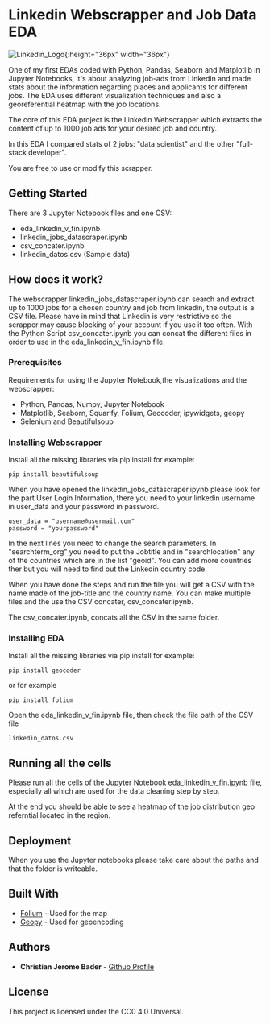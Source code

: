 # Linkedin Webscrapper and Job Data EDA 

![Linkedin_Logo](https://upload.wikimedia.org/wikipedia/commons/0/01/LinkedIn_Logo.svg){:height="36px" width="36px"}

One of my first EDAs coded with Python, Pandas, Seaborn and Matplotlib in Jupyter Notebooks, it's about analyzing job-ads from Linkedin and made stats about the information regarding places and applicants for different jobs. The EDA uses different visualization techniques and also a georeferential heatmap with the job locations. 

The core of this EDA project is the Linkedin Webscrapper which extracts the content of up to 1000 job ads for your desired job and country.

In this EDA I compared stats of 2 jobs: "data scientist" and the other "full-stack developer". 

You are free to use or modify this scrapper. 

## Getting Started

There are 3 Jupyter Notebook files and one CSV:

- eda_linkedin_v_fin.ipynb
- linkedin_jobs_datascraper.ipynb
- csv_concater.ipynb
- linkedin_datos.csv (Sample data)

## How does it work?

The webscrapper linkedin_jobs_datascraper.ipynb can search and extract up to 1000 jobs for a chosen country and job from linkedin, the output is a CSV file. Please have in mind that Linkedin is very restrictive so the scrapper may cause blocking of your account if you use it too often.
With the Python Script csv_concater.ipynb you can concat the different files in order to use in the eda_linkedin_v_fin.ipynb file.

### Prerequisites

Requirements for using the Jupyter Notebook,the visualizations and the webscrapper:
- Python, Pandas, Numpy, Jupyter Notebook
- Matplotlib, Seaborn, Squarify, Folium, Geocoder, ipywidgets, geopy
- Selenium and Beautifulsoup

### Installing Webscrapper
Install all the missing libraries via pip install
for example:

    pip install beautifulsoup

When you have opened the linkedin_jobs_datascraper.ipynb  please look for
the part User Login Information, there you need to your linkedin username in user_data and your password in password.

    user_data = "username@usermail.com"
    password = "yourpassword"

In the next lines you need to change the search parameters.
In "searchterm_org" you need to put the Jobtitle and in "searchlocation" any of the countries which are in the list "geoid". You can add more countries ther but you will need to find out the Linkedin country code.

When you have done the steps and run the file you will get a CSV with the name made of the job-title and the country name. You can make multiple files and the use the CSV concater, csv_concater.ipynb.

The csv_concater.ipynb, concats all the CSV in the same folder.

### Installing EDA

Install all the missing libraries via pip install
for example:

    pip install geocoder

or for example

    pip install folium

Open the  eda_linkedin_v_fin.ipynb file, then check the file path of the CSV file

    linkedin_datos.csv


## Running all the cells

Please run all the cells of the Jupyter Notebook eda_linkedin_v_fin.ipynb file, especially all which are used for the data cleaning step by step.

At the end you should be able to see a heatmap of the job distribution geo referntial located in the region.

## Deployment

When you use the Jupyter notebooks please take care about the paths and that the folder is writeable.

## Built With

  - [Folium](https://github.com/python-visualization/folium) - Used for the map
  - [Geopy](https://geopy.readthedocs.io/en/stable/) - Used for geoencoding


## Authors

  - **Christian Jerome Bader** - [Github Profile](https://github.com/jeromebader)

## License

This project is licensed under the CC0 4.0 Universal.

